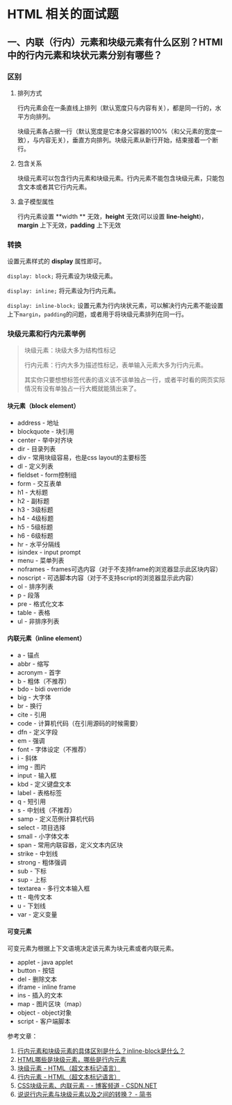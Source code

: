 # HTML 相关的面试题

## 一、内联（行内）元素和块级元素有什么区别？HTMl 中的行内元素和块状元素分别有哪些？

### 区别

1. 排列方式

    行内元素会在一条直线上排列（默认宽度只与内容有关），都是同一行的，水平方向排列。

    块级元素各占据一行（默认宽度是它本身父容器的100%（和父元素的宽度一致），与内容无关），垂直方向排列。块级元素从新行开始，结束接着一个断行。

2. 包含关系

   块级元素可以包含行内元素和块级元素。行内元素不能包含块级元素，只能包含文本或者其它行内元素。

3. 盒子模型属性

   行内元素设置 **width ** 无效，**height** 无效(可以设置 **line-height**)，**margin** 上下无效，**padding** 上下无效

### 转换

设置元素样式的 **display** 属性即可。

`display: block;` 将元素设为块级元素。

`display: inline;` 将元素设为行内元素。

`display: inline-block;` 设置元素为行内块状元素，可以解决行内元素不能设置上下`margin`，`padding`的问题，或者用于将块级元素排列在同一行。

### 块级元素和行内元素举例

> 块级元素：块级大多为结构性标记
>
> 行内元素：行内大多为描述性标记，表单输入元素大多为行内元素。
>
> 其实你只要想想标签代表的语义该不该单独占一行，或者平时看的网页实际情况有没有单独占一行大概就能猜出来了。

#### 块元素（block element）

- address - 地址
- blockquote - 块引用
- center - 举中对齐块
- dir - 目录列表
- div - 常用块级容易，也是css layout的主要标签
- dl - 定义列表
- fieldset - form控制组
- form - 交互表单
- h1 - 大标题
- h2 - 副标题
- h3 - 3级标题
- h4 - 4级标题
- h5 - 5级标题
- h6 - 6级标题
- hr - 水平分隔线
- isindex - input prompt
- menu - 菜单列表
- noframes - frames可选内容（对于不支持frame的浏览器显示此区块内容）
- noscript - 可选脚本内容（对于不支持script的浏览器显示此内容）
- ol - 排序列表
- p - 段落
- pre - 格式化文本
- table - 表格
- ul - 非排序列表

#### 内联元素（inline element）

- a - 锚点
- abbr - 缩写
- acronym - 首字
- b - 粗体（不推荐）
- bdo - bidi override
- big - 大字体
- br - 换行
- cite - 引用
- code - 计算机代码（在引用源码的时候需要）
- dfn - 定义字段
- em - 强调
- font - 字体设定（不推荐）
- i - 斜体
- img - 图片
- input - 输入框
- kbd - 定义键盘文本
- label - 表格标签
- q - 短引用
- s - 中划线（不推荐）
- samp - 定义范例计算机代码
- select - 项目选择
- small - 小字体文本
- span - 常用内联容器，定义文本内区块
- strike - 中划线
- strong - 粗体强调
- sub - 下标
- sup - 上标
- textarea - 多行文本输入框
- tt - 电传文本
- u - 下划线
- var - 定义变量

#### 可变元素

可变元素为根据上下文语境决定该元素为块元素或者内联元素。

- applet - java applet
- button - 按钮
- del - 删除文本
- iframe - inline frame
- ins - 插入的文本
- map - 图片区块（map）
- object - object对象
- script - 客户端脚本

参考文章：

1. [行内元素和块级元素的具体区别是什么？inline-block是什么？](https://www.cnblogs.com/iceflorence/p/6626187.html)
2. [HTML哪些是块级元素，哪些是行内元素](https://www.cnblogs.com/yxm440/p/7667539.html)
3. [块级元素 - HTML（超文本标记语言）](https://link.jianshu.com/?t=https://developer.mozilla.org/zh-CN/docs/Web/HTML/Block-level_elements)
4. [行内元素 - HTML（超文本标记语言）](https://link.jianshu.com/?t=https://developer.mozilla.org/zh-CN/docs/Web/HTML/Inline_elemente)
5. [CSS块级元素、内联元素 - - 博客频道 - CSDN.NET](https://link.jianshu.com/?t=http://blog.csdn.net/sunlovefly2012/article/details/16859659)
6. [说说行内元素与块级元素以及之间的转换？ - 简书](https://www.jianshu.com/p/274614a078f3)